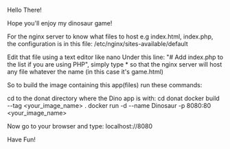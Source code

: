 
Hello There!

Hope you'll enjoy my dinosaur game!

For the nginx server to know what files to host e.g index.html, index.php,
the configuration is in this file: /etc/nginx/sites-available/default

Edit that file using a text editor like nano
Under this line: "# Add index.php to the list if you are using PHP",
simply type * so that the nginx server will host any file whatever the name
		(in this case it's game.html)

So to build the image containing this app(files) run these commands:

cd to the donat directory where the Dino app is with:
cd donat 
docker build --tag <your_image_name> .
docker run -d --name Dinosaur -p 8080:80 <your_image_name>

Now go to your browser and type:
localhost://8080

Have Fun!
